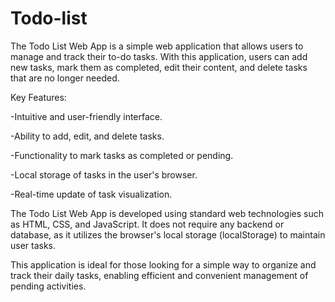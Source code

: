 # Todo-list
The Todo List Web App is a simple web application that allows users to manage and track their to-do tasks. With this application, users can add new tasks, mark them as completed, edit their content, and delete tasks that are no longer needed.

Key Features:

-Intuitive and user-friendly interface.

-Ability to add, edit, and delete tasks.

-Functionality to mark tasks as completed or pending.

-Local storage of tasks in the user's browser.

-Real-time update of task visualization.


The Todo List Web App is developed using standard web technologies such as HTML, CSS, and JavaScript. It does not require any backend or database, as it utilizes the browser's local storage (localStorage) to maintain user tasks.

This application is ideal for those looking for a simple way to organize and track their daily tasks, enabling efficient and convenient management of pending activities.


